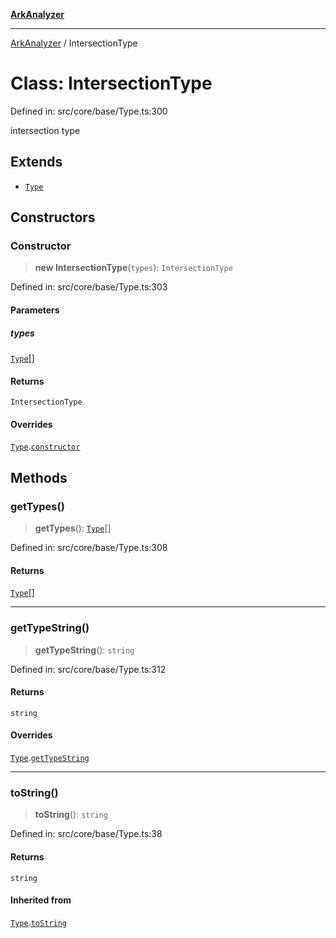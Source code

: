 [**ArkAnalyzer**](../README.md)

***

[ArkAnalyzer](../globals.md) / IntersectionType

# Class: IntersectionType

Defined in: src/core/base/Type.ts:300

intersection type

## Extends

- [`Type`](Type.md)

## Constructors

### Constructor

> **new IntersectionType**(`types`): `IntersectionType`

Defined in: src/core/base/Type.ts:303

#### Parameters

##### types

[`Type`](Type.md)[]

#### Returns

`IntersectionType`

#### Overrides

[`Type`](Type.md).[`constructor`](Type.md#constructor)

## Methods

### getTypes()

> **getTypes**(): [`Type`](Type.md)[]

Defined in: src/core/base/Type.ts:308

#### Returns

[`Type`](Type.md)[]

***

### getTypeString()

> **getTypeString**(): `string`

Defined in: src/core/base/Type.ts:312

#### Returns

`string`

#### Overrides

[`Type`](Type.md).[`getTypeString`](Type.md#gettypestring)

***

### toString()

> **toString**(): `string`

Defined in: src/core/base/Type.ts:38

#### Returns

`string`

#### Inherited from

[`Type`](Type.md).[`toString`](Type.md#tostring)
